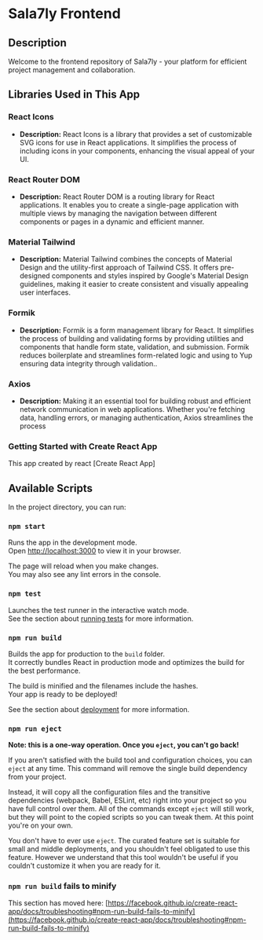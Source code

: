 
# Sala7ly Frontend

## Description

Welcome to the frontend repository of Sala7ly - your platform for efficient project management and collaboration. 

## Libraries Used in This App

### React Icons
- **Description:** React Icons is a library that provides a set of customizable SVG icons for use in React applications. It simplifies the process of including icons in your components, enhancing the visual appeal of your UI.

### React Router DOM
- **Description:** React Router DOM is a routing library for React applications. It enables you to create a single-page application with multiple views by managing the navigation between different components or pages in a dynamic and efficient manner.

### Material Tailwind
- **Description:** Material Tailwind combines the concepts of Material Design and the utility-first approach of Tailwind CSS. It offers pre-designed components and styles inspired by Google's Material Design guidelines, making it easier to create consistent and visually appealing user interfaces.

### Formik
- **Description:** Formik is a form management library for React. It simplifies the process of building and validating forms by providing utilities and components that handle form state, validation, and submission. Formik reduces boilerplate and streamlines form-related logic  and using to Yup ensuring data integrity through validation..

### Axios
- **Description:** Making it an essential tool for building robust and efficient network communication in web applications. Whether you're fetching data, handling errors, or managing authentication, Axios streamlines the process

### Getting Started with Create React App

This app created by react  [Create React App]

## Available Scripts

In the project directory, you can run:

### `npm start`

Runs the app in the development mode.\
Open [http://localhost:3000](http://localhost:3000) to view it in your browser.

The page will reload when you make changes.\
You may also see any lint errors in the console.

### `npm test`

Launches the test runner in the interactive watch mode.\
See the section about [running tests](https://facebook.github.io/create-react-app/docs/running-tests) for more information.

### `npm run build`

Builds the app for production to the `build` folder.\
It correctly bundles React in production mode and optimizes the build for the best performance.

The build is minified and the filenames include the hashes.\
Your app is ready to be deployed!

See the section about [deployment](https://facebook.github.io/create-react-app/docs/deployment) for more information.

### `npm run eject`

**Note: this is a one-way operation. Once you `eject`, you can't go back!**

If you aren't satisfied with the build tool and configuration choices, you can `eject` at any time. This command will remove the single build dependency from your project.

Instead, it will copy all the configuration files and the transitive dependencies (webpack, Babel, ESLint, etc) right into your project so you have full control over them. All of the commands except `eject` will still work, but they will point to the copied scripts so you can tweak them. At this point you're on your own.

You don't have to ever use `eject`. The curated feature set is suitable for small and middle deployments, and you shouldn't feel obligated to use this feature. However we understand that this tool wouldn't be useful if you couldn't customize it when you are ready for it.


### `npm run build` fails to minify

This section has moved here: [https://facebook.github.io/create-react-app/docs/troubleshooting#npm-run-build-fails-to-minify](https://facebook.github.io/create-react-app/docs/troubleshooting#npm-run-build-fails-to-minify)
